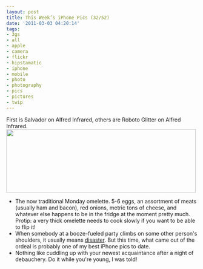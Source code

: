 ```yaml
---
layout: post
title: This Week’s iPhone Pics (32/52)
date: '2011-03-03 04:20:14'
tags:
- 3gs
- all
- apple
- camera
- flickr
- hipstamatic
- iphone
- mobile
- photo
- photography
- pics
- pictures
- twip
---
```


First is Salvador on Alfred Infrared, others are Roboto Glitter on Alfred Infrared.
<a href="http://www.flickr.com/photos/maximerousseau/5493046535/"><img alt="" src="http://farm6.static.flickr.com/5016/5493046535_40a38975d1.jpg" class="aligncenter" width="500" height="167" /></a>
<ul>
	<li>The now traditional Monday omelette. 5-6 eggs, an assortment of meats (usually ham and bacon), red onions, metric tons of cheese, and whatever else happens to be in the fridge at the moment pretty much. Protip: a very thick omelette needs to cook slowly if you want to be able to flip it!</li>
	<li>When somebody at a booze-fueled party climbs on some other person's shoulders, it usually means <a href="http://www.flickr.com/photos/maximerousseau/4428221466/">disaster</a>. But this time, what came out of the ordeal is probably one of my best iPhone pics to date.</li>
	<li>Nothing like cuddling up with your newest acquaintance after a night of debauchery. Do it while you're young, I was told!</li>
</ul>

 
